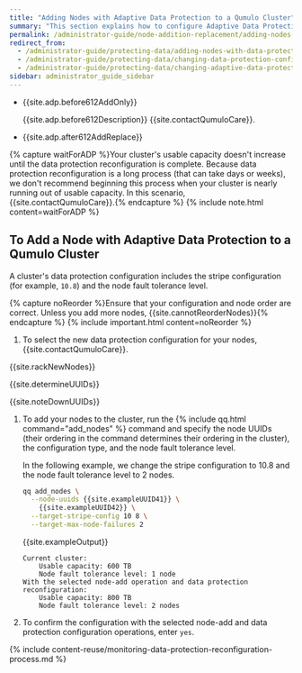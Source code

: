 ```yaml
---
title: "Adding Nodes with Adaptive Data Protection to a Qumulo Cluster"
summary: "This section explains how to configure Adaptive Data Protection for your Qumulo cluster during node-add operations."
permalink: /administrator-guide/node-addition-replacement/adding-nodes-adaptive-data-protection.html
redirect_from:
  - /administrator-guide/protecting-data/adding-nodes-with-data-protection-changes.html
  - /administrator-guide/protecting-data/changing-data-protection-configuration.html
  - /administrator-guide/protecting-data/changing-adaptive-data-protection-configuration.html
sidebar: administrator_guide_sidebar
---
```


* {{site.adp.before612AddOnly}}

  {{site.adp.before612Description}} {{site.contactQumuloCare}}.

* {{site.adp.after612AddReplace}}


{% capture waitForADP %}Your cluster's usable capacity doesn't increase until the data protection reconfiguration is complete. Because data protection reconfiguration is a long process (that can take days or weeks), we don't recommend beginning this process when your cluster is nearly running out of usable capacity. In this scenario, {{site.contactQumuloCare}}.{% endcapture %}
{% include note.html content=waitForADP %}


## To Add a Node with Adaptive Data Protection to a Qumulo Cluster
A cluster's data protection configuration includes the stripe configuration (for example, `10.8`) and the node fault tolerance level.

{% capture noReorder %}Ensure that your configuration and node order are correct. Unless you add more nodes, {{site.cannotReorderNodes}}{% endcapture %}
{% include important.html content=noReorder %}

1. To select the new data protection configuration for your nodes, {{site.contactQumuloCare}}.
   
{{site.rackNewNodes}}

{{site.determineUUIDs}}

{{site.noteDownUUIDs}}

1. To add your nodes to the cluster, run the {% include qq.html command="add_nodes" %} command and specify the node UUIDs (their ordering in the command determines their ordering in the cluster), the configuration type, and the node fault tolerance level.

   In the following example, we change the stripe configuration to 10.8 and the node fault tolerance level to 2 nodes.

   ```bash
   qq add_nodes \
     --node-uuids {{site.exampleUUID41}} \
       {{site.exampleUUID42}} \
     --target-stripe-config 10 8 \
     --target-max-node-failures 2
   ```
   
   {{site.exampleOutput}}

   ```
   Current cluster:
       Usable capacity: 600 TB
       Node fault tolerance level: 1 node
   With the selected node-add operation and data protection reconfiguration:
       Usable capacity: 800 TB
       Node fault tolerance level: 2 nodes
   ```

1. To confirm the configuration with the selected node-add and data protection configuration operations, enter `yes`.

{% include content-reuse/monitoring-data-protection-reconfiguration-process.md %}
